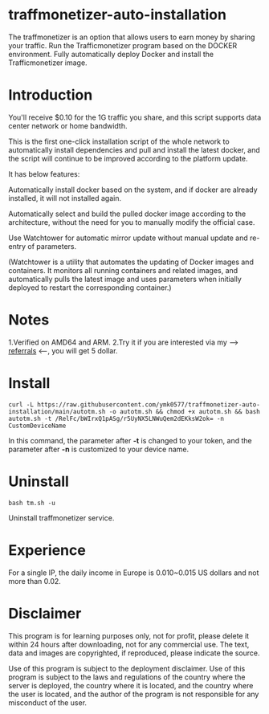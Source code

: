# traffmonetizer-auto-installation
The traffmonetizer is an option that allows users to earn money by sharing your traffic.
Run the Trafficmonetizer program based on the DOCKER environment.
Fully automatically deploy Docker and install the Trafficmonetizer image.

# Introduction

You'll receive $0.10 for the 1G traffic you share, and this script supports data center network or home bandwidth.

This is the first one-click installation script of the whole network to automatically install dependencies and pull and install the latest docker, and the script will continue to be improved according to the platform update.

It has below features:

Automatically install docker based on the system, and if docker are already installed, it will not installed again.

Automatically select and build the pulled docker image according to the architecture, without the need for you to manually modify the official case.

Use Watchtower for automatic mirror update without manual update and re-entry of parameters.

(Watchtower is a utility that automates the updating of Docker images and containers. It monitors all running containers and related images, and automatically pulls the latest image and uses parameters when initially deployed to restart the corresponding container.)

# Notes
1.Verified on AMD64 and ARM.
2.Try it if you are interested via my --> [referrals](https://traffmonetizer.com/?aff=1762751) <--, you will get 5 dollar.

# Install
```
curl -L https://raw.githubusercontent.com/ymk0577/traffmonetizer-auto-installation/main/autotm.sh -o autotm.sh && chmod +x autotm.sh && bash autotm.sh -t /RelFc/bWIrxQ1pASg/r5UyNX5LNWuQem2dEKksW2ok= -n CustomDeviceName
```
In this command, the parameter after **-t** is changed to your token, and the parameter after **-n** is customized to your device name.

# Uninstall
```
bash tm.sh -u
```
Uninstall traffmonetizer service.

# Experience
For a single IP, the daily income in Europe is 0.010~0.015 US dollars and not more than 0.02.

# Disclaimer
This program is for learning purposes only, not for profit, please delete it within 24 hours after downloading, not for any commercial use. The text, data and images are copyrighted, if reproduced, please indicate the source.

Use of this program is subject to the deployment disclaimer. Use of this program is subject to the laws and regulations of the country where the server is deployed, the country where it is located, and the country where the user is located, and the author of the program is not responsible for any misconduct of the user.
